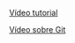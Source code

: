 [Vídeo tutorial](http://youtu.be/0EM-vRh1n10)

[Vídeo sobre Git](https://www.youtube.com/watch?v=eCXgVl_4yuY)
